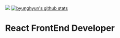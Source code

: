 <!-- ![trophy](https://github-profile-trophy.vercel.app/?username=byunghyun) -->
<!-- ![byunghyun's github stats](https://github-readme-stats.vercel.app/api?username=byunghyun&show_icons=true) -->
<!-- [![byunghyun's github stats](https://github-readme-stats.vercel.app/api/top-langs/?username=byunghyun&show_icons=true&hide_border=true&title_color=004386&icon_color=004386&layout=compact)](https://github.com/byunghyun)
 -->
 
![](https://komarev.com/ghpvc/?username=byunghyun&color=red)
[![byunghyun's github stats](https://github-readme-stats.vercel.app/api/top-langs/?username=byunghyun&show_icons=true&hide_border=true&title_color=004386&icon_color=004386&layout=compact)](https://github.com/byunghyun)

# React FrontEnd Developer
